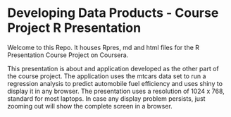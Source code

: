 Developing Data Products - Course Project R Presentation
===

Welcome to this Repo. It houses Rpres, md and html files for the R Presentation Course Project on Coursera.

This presentation is about and application developed as the other part of the course project. The application
uses the mtcars data set to run a regression analysis to predict automobile fuel efficiency and uses shiny to
display it in any browser. The  presentation uses a resolution of 1024 x 768, standard for most laptops.
In case any display problem persists, just zooming out will show the complete screen in a browser.
